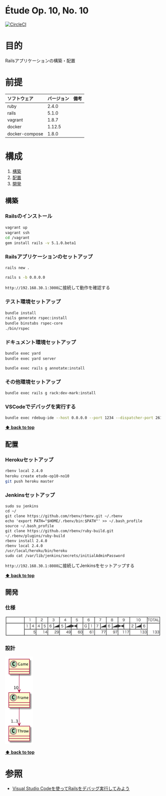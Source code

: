 Étude Op. 10, No. 10
===================

[![CircleCI](https://circleci.com/gh/k2works/etude_op10_no10.svg?style=svg)](https://circleci.com/gh/k2works/etude_op10_no10)

# 目的 #
Railsアプリケーションの構築・配置

# 前提 #
| ソフトウェア   | バージョン   | 備考        |
|:---------------|:-------------|:------------|
| ruby           |2.4.0    |             |
| rails          |5.1.0    |             |
| vagrant        |1.8.7    |             |
| docker         |1.12.5   |             |
| docker-compose |1.8.0    |             |

# 構成 #
1. [構築](#構築)
1. [配置](#配置)
1. [開発](#開発)

## 構築
### Railsのインストール
```bash
vagrant up
vagrant ssh
cd /vagrant
gem install rails -v 5.1.0.beta1
```

### Railsアプリケーションのセットアップ
```bash
rails new .
```

```bash
rails s -b 0.0.0.0
```
`http://192.168.30.1:3000`に接続して動作を確認する

### テスト環境セットアップ
```bash
bundle install
rails generate rspec:install
bundle binstubs rspec-core
./bin/rspec
```

### ドキュメント環境セットアップ
```bash
bundle exec yard
bundle exec yard server
```

```bash
bundle exec rails g annotate:install
```

### その他環境セットアップ
```bash
bundle exec rails g rack:dev-mark:install
```

### VSCodeでデバッグを実行する
```bash
bundle exec rdebug-ide --host 0.0.0.0 --port 1234 --dispatcher-port 26162 -- bin/rails s -b 0.0.0.0
```
**[⬆ back to top](#構成)**

## 配置
### Herokuセットアップ
```bash
rbenv local 2.4.0
heroku create etude-op10-no10
git push heroku master
```

### Jenkinsセットアップ
```
sudo su jenkins
cd ~/
git clone https://github.com/rbenv/rbenv.git ~/.rbenv
echo 'export PATH="$HOME/.rbenv/bin:$PATH"' >> ~/.bash_profile
source ~/.bash_profile
git clone https://github.com/rbenv/ruby-build.git ~/.rbenv/plugins/ruby-build
rbenv install 2.4.0
rbenv local 2.4.0
/usr/local/heroku/bin/heroku
sudo cat /var/lib/jenkins/secrets/initialAdminPassword
```
`http://192.168.30.1:8080`に接続してJenkinsをセットアップする

**[⬆ back to top](#構成)**

## 開発
### 仕様
![](./images/score.png)

### 設計
![](./images/sketch.png)

**[⬆ back to top](#構成)**

# 参照 #
+ [Visual Studio Codeを使ってRailsをデバッグ実行してみよう](http://qiita.com/chimame/items/56e48ab3145312ff1786)